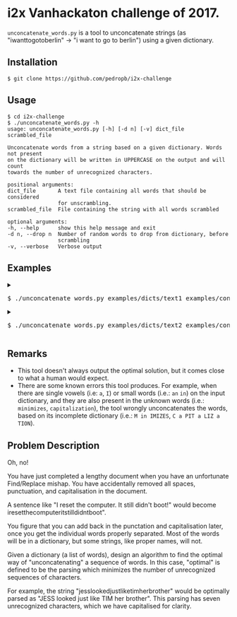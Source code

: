 # i2x Vanhackaton challenge of 2017.

`unconcatenate_words.py` is a tool to unconcatenate strings (as "iwanttogotoberlin" -> "i want to go to berlin") using a given dictionary.

## Installation

```
$ git clone https://github.com/pedropb/i2x-challenge
```

## Usage

```
$ cd i2x-challenge
$ ./unconcatenate_words.py -h
usage: unconcatenate_words.py [-h] [-d n] [-v] dict_file scrambled_file

Unconcatenate words from a string based on a given dictionary. Words not present
on the dictionary will be written in UPPERCASE on the output and will count
towards the number of unrecognized characters.

positional arguments:
dict_file       A text file containing all words that should be considered
                for unscrambling.
scrambled_file  File containing the string with all words scrambled

optional arguments:
-h, --help      show this help message and exit
-d n, --drop n  Number of random words to drop from dictionary, before
                scrambling
-v, --verbose   Verbose output
```


## Examples

<details>
<summary><pre>$ ./unconcatenate_words.py examples/dicts/text1 examples/concat/text1 -v</pre></summary>
Concatenated text: YouhavejustcompletedalengthydocumentwhenyouhaveanunfortunateFindReplacemishapYouhaveaccidentallyremovedallspacespunctuationandcapitalisationinthedocument

&nbsp;

Dictionary: ['capitalisation', 'accidentally', 'unfortunate', 'findreplace', 'punctuation', 'completed', 'document', 'lengthy', 'removed', 'mishap', 'spaces', 'have', 'all', 'you', 'the', 'in', 'an', 'a']

Words dropped from Dictionary: ['just' 'and' 'when']

Unconcatenated text: you  have JUST completed  a  lengthy  document WHEN you  have  an  unfortunate  findreplace  mishap  you  have  accidentally  removed  all  spaces  punctuation  an D capitalisation  in  the  document

Unrecognized characters:  9
</details>

<details>
<summary><pre>$ ./unconcatenate_words.py examples/dicts/text2 examples/concat/text2 -v</pre></summary>
Concatenated text: YoufigurethatyoucanaddbackinthepunctationandcapitalisationlateronceyougettheindividualwordsproperlyseparatedMostofthew
ordswillbeinadictionarybutsomestringslikepropernameswillnot

&nbsp;

Dictionary: ['capitalisation', 'individual', 'dictionary', 'punctation', 'separated', 'strings', 'figure', 'proper', 'names', 'words', 'later', 'some', 'back', 'that', 'most', 'like', 'will', 'once', 'get', 'add', 'you', 'not', 'can', 'the', 'in', 'be', 'of', 'a']

Words dropped from Dictionary: ['properly' 'but' 'and']

Unconcatenated text: you  figure  that  you  can  add  back  in  the  punctation  a ND capitalisation  later  once  you  get  the  individual  words  proper LY separated  most  of  the  words  will  be  in  a  dictionary BUT some  strings  like  proper  names  will  not

Unrecognized characters:  7
</details>

## Remarks

- This tool doesn't always output the optimal solution, but it comes close to what a human would expect.
- There are some known errors this tool produces. For example, when there are single vowels (i.e: `a`, `I`) or small words  (i.e.: `an` `in`) on the input dictionary, and they are also present in the unknown words (i.e.: `minimizes`, `capitalization`), the tool wrongly unconcatenates the words, based on its incomplete dictionary (i.e.: `M in IMIZES`, `C a PIT a LIZ a TION`).


## Problem Description

Oh, no!

You have just completed a lengthy document when you have an unfortunate Find/Replace mishap. You have accidentally removed all spaces, punctuation, and capitalisation in the document.

A sentence like "I reset the computer. It still didn't boot!" would become iresetthecomputeritstilldidntboot".

You figure that you can add back in the punctation and capitalisation later, once you get the individual words properly separated. Most of the words will be in a dictionary, but some strings, like proper names, will not.


Given a dictionary (a list of words), design an algorithm to find the optimal way of "unconcatenating" a sequence of words. In this case, "optimal" is defined to be the parsing which minimizes the number of unrecognized sequences of characters.


For example, the string "jesslookedjustliketimherbrother" would be optimally parsed as "JESS looked just like TIM her brother". This parsing has seven unrecognized characters, which we have capitalised for clarity.

